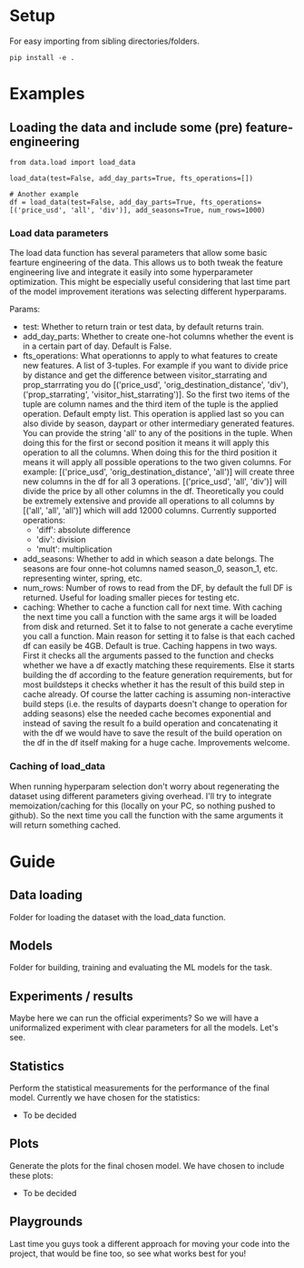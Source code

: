# Setup

For easy importing from sibling directories/folders.

```
pip install -e .
```

# Examples

## Loading the data and include some (pre) feature-engineering
```
from data.load import load_data

load_data(test=False, add_day_parts=True, fts_operations=[])

# Another example
df = load_data(test=False, add_day_parts=True, fts_operations=[('price_usd', 'all', 'div')], add_seasons=True, num_rows=1000)
```

### Load data parameters
The load data function has several parameters that allow some basic fearture engineering of the data. This allows us to both tweak the feature engineering live and integrate it easily into some hyperparameter optimization. This might be especially useful considering that last time part of the model improvement iterations was selecting different hyperparams.

Params:
- test: Whether to return train or test data, by default returns train.
- add_day_parts: Whether to create one-hot columns whether the event is in a certain part of day. Default is False.
- fts_operations: What operationns to apply to what features to create new features. A list of 3-tuples. For example if you want to divide price by distance and get the difference between visitor_starrating and prop_starrrating you do [('price_usd', 'orig_destination_distance', 'div'), ('prop_starrating', 'visitor_hist_starrating')]. So the first two items of the tuple are column names and the third item of the tuple is the applied operation. Default empty list. This operation is applied last so you can also divide by season, daypart or other intermediary generated features. You can provide the string 'all' to any of the positions in the tuple. When doing this for the first or second position it means it will apply this operation to all the columns. When doing this for the third position it means it will apply all possible operations to the two given columns. For example: [('price_usd', 'orig_destination_distance', 'all')] will create three new columns in the df for all 3 operations. [('price_usd', 'all', 'div')] will divide the price by all other columns in the df. Theoretically you could be extremely extensive and provide all operations to all columns by [('all', 'all', 'all')] which will add 12000 columns.
Currently supported operations:
    - 'diff': absolute difference
    - 'div': division
    - 'mult': multiplication
- add_seasons: Whether to add in which season a date belongs. The seasons are four onne-hot columns named season_0, season_1, etc. representing winter, spring, etc.
- num_rows: Number of rows to read from the DF, by default the full DF is returned. Useful for loading smaller pieces for testing etc.
- caching: Whether to cache a function call for next time. With caching the next time you call a function with the same args it will be loaded from disk and returned. Set it to false to not generate a cache everytime you call a function. Main reason for setting it to false is that each cached df can easily be 4GB. Default is true. Caching happens in two ways. First it checks all the arguments passed to the function and checks whether we have a df exactly matching these requirements. Else it starts building the df according to the feature generation requirements, but for most buildsteps it checks whether it has the result of this build step in cache already. Of course the latter caching is assuming non-interactive build steps (i.e. the results of dayparts doesn't change to operation for adding seasons) else the needed cache becomes exponential and instead of saving the result fo a build operation and concatenating it with the df we would have to save the result of the build operation on the df in the df itself making for a huge cache. Improvements welcome.

### Caching of load_data
When running hyperparam selection don't worry about regenerating the dataset using different parameters giving overhead. I'll try to integrate memoization/caching for this (locally on your PC, so nothing pushed to github). So the next time you call the function with the same arguments it will return something cached.

# Guide

## Data loading
Folder for loading the dataset with the load_data function.

## Models
Folder for building, training and evaluating the ML models for the task. 

## Experiments / results
Maybe here we can run the official experiments? So we will have a uniformalized experiment with clear parameters for all the models. Let's see.

## Statistics
Perform the statistical measurements for the performance of the final model. Currently we have chosen for the statistics:
- To be decided

## Plots
Generate the plots for the final chosen model. We have chosen to include these plots:
- To be decided

## Playgrounds
Last time you guys took a different approach for moving your code into the project, that would be fine too, so see what works best for you!
